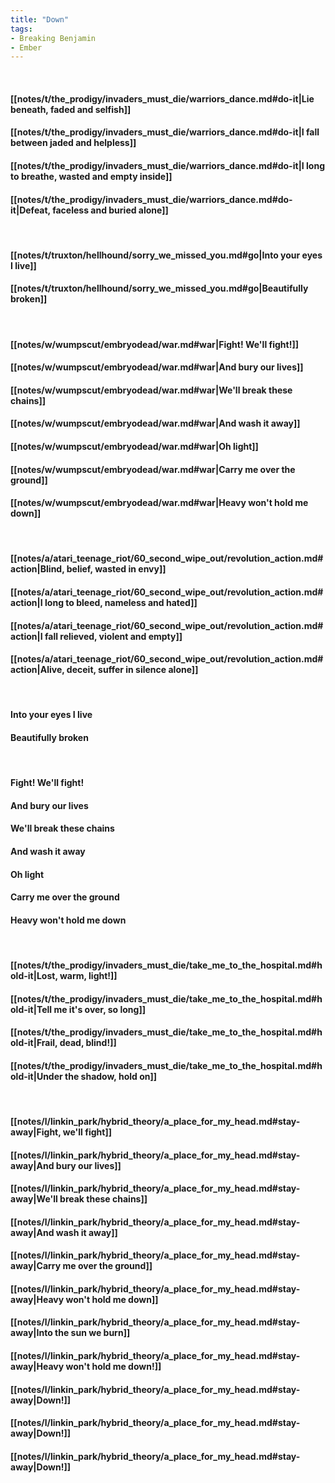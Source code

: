 ```yaml
---
title: "Down"
tags:
- Breaking Benjamin
- Ember
---
```

&nbsp;
#### [[notes/t/the_prodigy/invaders_must_die/warriors_dance.md#do-it|Lie beneath, faded and selfish]]
#### [[notes/t/the_prodigy/invaders_must_die/warriors_dance.md#do-it|I fall between jaded and helpless]]
#### [[notes/t/the_prodigy/invaders_must_die/warriors_dance.md#do-it|I long to breathe, wasted and empty inside]]
#### [[notes/t/the_prodigy/invaders_must_die/warriors_dance.md#do-it|Defeat, faceless and buried alone]]
&nbsp;
#### [[notes/t/truxton/hellhound/sorry_we_missed_you.md#go|Into your eyes I live]]
#### [[notes/t/truxton/hellhound/sorry_we_missed_you.md#go|Beautifully broken]]
&nbsp;
#### [[notes/w/wumpscut/embryodead/war.md#war|Fight! We'll fight!]]
#### [[notes/w/wumpscut/embryodead/war.md#war|And bury our lives]]
#### [[notes/w/wumpscut/embryodead/war.md#war|We'll break these chains]]
#### [[notes/w/wumpscut/embryodead/war.md#war|And wash it away]]
#### [[notes/w/wumpscut/embryodead/war.md#war|Oh light]]
#### [[notes/w/wumpscut/embryodead/war.md#war|Carry me over the ground]]
#### [[notes/w/wumpscut/embryodead/war.md#war|Heavy won't hold me down]]
&nbsp;
#### [[notes/a/atari_teenage_riot/60_second_wipe_out/revolution_action.md#action|Blind, belief, wasted in envy]]
#### [[notes/a/atari_teenage_riot/60_second_wipe_out/revolution_action.md#action|I long to bleed, nameless and hated]]
#### [[notes/a/atari_teenage_riot/60_second_wipe_out/revolution_action.md#action|I fall relieved, violent and empty]]
#### [[notes/a/atari_teenage_riot/60_second_wipe_out/revolution_action.md#action|Alive, deceit, suffer in silence alone]]
&nbsp;
#### Into your eyes I live
#### Beautifully broken
&nbsp;
#### Fight! We'll fight!
#### And bury our lives
#### We'll break these chains
#### And wash it away
#### Oh light
#### Carry me over the ground
#### Heavy won't hold me down
&nbsp;
#### [[notes/t/the_prodigy/invaders_must_die/take_me_to_the_hospital.md#hold-it|Lost, warm, light!]]
#### [[notes/t/the_prodigy/invaders_must_die/take_me_to_the_hospital.md#hold-it|Tell me it's over, so long]]
#### [[notes/t/the_prodigy/invaders_must_die/take_me_to_the_hospital.md#hold-it|Frail, dead, blind!]]
#### [[notes/t/the_prodigy/invaders_must_die/take_me_to_the_hospital.md#hold-it|Under the shadow, hold on]]
&nbsp;
#### [[notes/l/linkin_park/hybrid_theory/a_place_for_my_head.md#stay-away|Fight, we'll fight]]
#### [[notes/l/linkin_park/hybrid_theory/a_place_for_my_head.md#stay-away|And bury our lives]]
#### [[notes/l/linkin_park/hybrid_theory/a_place_for_my_head.md#stay-away|We'll break these chains]]
#### [[notes/l/linkin_park/hybrid_theory/a_place_for_my_head.md#stay-away|And wash it away]]
#### [[notes/l/linkin_park/hybrid_theory/a_place_for_my_head.md#stay-away|Carry me over the ground]]
#### [[notes/l/linkin_park/hybrid_theory/a_place_for_my_head.md#stay-away|Heavy won't hold me down]]
#### [[notes/l/linkin_park/hybrid_theory/a_place_for_my_head.md#stay-away|Into the sun we burn]]
#### [[notes/l/linkin_park/hybrid_theory/a_place_for_my_head.md#stay-away|Heavy won't hold me down!]]
#### [[notes/l/linkin_park/hybrid_theory/a_place_for_my_head.md#stay-away|Down!]]
#### [[notes/l/linkin_park/hybrid_theory/a_place_for_my_head.md#stay-away|Down!]]
#### [[notes/l/linkin_park/hybrid_theory/a_place_for_my_head.md#stay-away|Down!]]

